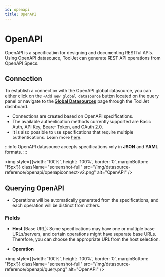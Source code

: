 ```yaml
---
id: openapi
title: OpenAPI
---
```


# OpenAPI

OpenAPI is a specification for designing and documenting RESTful APIs. Using OpenAPI datasource, ToolJet can generate REST API operations from OpenAPI Specs.

<div style={{paddingTop:'24px', paddingBottom:'24px'}}>

## Connection

To establish a connection with the OpenAPI global datasource, you can either click on the `+Add new global datasource` button located on the query panel or navigate to the **[Global Datasources](/docs/data-sources/overview)** page through the ToolJet dashboard.

- Connections are created based on OpenAPI specifications.
- The available authentication methods currently supported are Basic Auth, API Key, Bearer Token, and OAuth 2.0.
- It is also possible to use specifications that require multiple authentications. Learn more [here](https://swagger.io/docs/specification/authentication/).

:::info
OpenAPI datasource accepts specifications only in **JSON** and **YAML** formats.
:::

<div style={{textAlign: 'center'}}>

<img style={{width: '100%', height: '100%', border: '0', marginBottom: '15px'}} className="screenshot-full" src="/img/datasource-reference/openapi/openapiconnect-v2.png" alt="OpenAPI" />

</div>

</div>

<div style={{paddingTop:'24px', paddingBottom:'24px'}}>

## Querying OpenAPI

- Operations will be automatically generated from the specifications, and each operation will be distinct from others.


### Fields

- **Host** (Base URL): Some specifications may have one or multiple base URLs/servers, and certain operations might have separate base URLs. Therefore, you can choose the appropriate URL from the host selection.

- **Operation**

<div style={{textAlign: 'center'}}>

<img style={{width: '100%', height: '100%', border: '0', marginBottom: '15px'}} className="screenshot-full" src="/img/datasource-reference/openapi/query.png" alt="OpenAPI" />

</div>

</div>